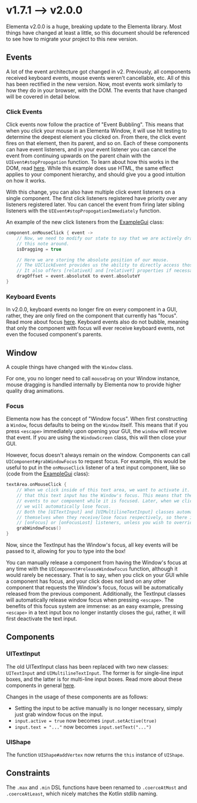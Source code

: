# v1.7.1 --> v2.0.0

Elementa v2.0.0 is a huge, breaking update to the Elementa library. Most things have changed at least a little, so this
document should be referenced to see how to migrate your project to this new version.

## Events

A lot of the event architecture got changed in v2. Previously, all components received keyboard events, mouse events
weren't cancellable, etc. All of this has been rectified in the new version. Now, most events work similarly to how
they do in your browser, with the DOM. The events that have changed will be covered in detail below.

### Click Events

Click events now follow the practice of "Event Bubbling". This means that when you click your mouse in an Elementa
Window, it will use hit testing to determine the deepest element you clicked on. From there, the click event fires on
that element, then its parent, and so on. Each of these components can have event listeners, and in your event listener
you can cancel the event from continuing upwards on the parent chain with the `UIEvent#stopPropogation` function. To
learn about how this works in the DOM, read [here](https://javascript.info/bubbling-and-capturing#bubbling). While this
example does use HTML, the same effect applies to your component hierarchy, and should give you a good intuition on how
it works.

With this change, you can also have multiple click event listeners on a single component. The first click listeners
registered have priority over any listeners registered later. You can cancel the event from firing later sibling
listeners with the `UIEvent#stopPropogationImmediately` function.

An example of the new click listeners from the [ExampleGui](../src/main/java/com/example/examplemod/ExampleGui.kt) class:

```kotlin
component.onMouseClick { event ->
    // Now, we need to modify our state to say that we are actively dragging
    // this note around.
    isDragging = true

    // Here we are storing the absolute position of our mouse.
    // The UIClickEvent provides us the ability to directly access those properties.
    // It also offers [relativeX] and [relativeY] properties if necessary.
    dragOffset = event.absoluteX to event.absoluteY
}
```

### Keyboard Events

In v2.0.0, keyboard events no longer fire on every component in a GUI, rather, they are only fired on the component
that currently has "focus". Read more about focus [here](#focus). Keyboard events also do not bubble, meaning that
only the component with focus will ever receive keyboard events, not even the focused component's parents.

## Window

A couple things have changed with the `Window` class.

For one, you no longer need to call `mouseDrag` on your Window instance, mouse dragging is handled internally
by Elementa now to provide higher quality drag animations.

### Focus

Elementa now has the concept of "Window focus". When first constructing a `Window`, focus defaults to being on the
`Window` itself. This means that if you press `<escape>` immediately upon opening your GUI, the `window` will receive
that event. If you are using the `WindowScreen` class, this will then close your GUI.

However, focus doesn't always remain on the window. Components can call `UIComponent#grabWindowFocus` to request focus.
For example, this would be useful to put in the `onMouseClick` listener of a text input component, like so
(code from the [ExampleGui](../src/main/java/com/example/examplemod/ExampleGui.kt) class):

```kotlin
textArea.onMouseClick {
    // When we click inside of this text area, we want to activate it. To do so, we need to make sure
    // that this text input has the Window's focus. This means that the Window will route keyboard
    // events to our component while it is focused. Later, when we click away from this text input area,
    // we will automatically lose focus.
    // Both the [UITextInput] and [UIMultilineTextInput] classes automatically activate/deactivate
    // themselves when they receive/lose focus respectively, so there is no need to manually add
    // [onFocus] or [onFocusLost] listeners, unless you wish to override the default behavior.
    grabWindowFocus()
}
```

Now, since the TextInput has the Window's focus, all key events will be passed to it, allowing for you to type into the
box!

You can manually release a component from having the Window's focus at any time with the
`UIComponent#releaseWindowFocus` function, although it would rarely be necessary. That is to say, when you click on
your GUI while a component has focus, and your click does not land on any other component that requests the Window's
focus, focus will be automatically released from the previous component. Additionally, the TextInput classes will
automatically release window focus when pressing `<escape>`. The benefits of this focus system are immense: as an easy
example, pressing `<escape>` in a text input box no longer instantly closes the gui, rather, it will first deactivate
the text input.

## Components

### UITextInput

The old UITextInput class has been replaced with two new classes: `UITextInput` and `UIMultilineTextInput`. The former
is for single-line input boxes, and the latter is for multi-line input boxes. Read more about these components in
general [here](whatsnew.md#textinput).

Changes in the usage of these components are as follows:
- Setting the input to be active manually is no longer necessary, simply just grab window focus on the input.
- `input.active = true` now becomes `input.setActive(true)`
- `input.text = "..."` now becomes `input.setText("...")`

### UIShape

The function `UIShape#addVertex` now returns the `this` instance of `UIShape`.

## Constraints

The `.max` and `.min` DSL functions have been renamed to `.coerceAtMost` and `.coerceAtLeast`, which nicely matches the
Kotlin stdlib naming. 
